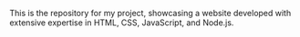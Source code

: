 This is the repository for my project, showcasing a website developed with extensive expertise in HTML, CSS, JavaScript, and Node.js.
